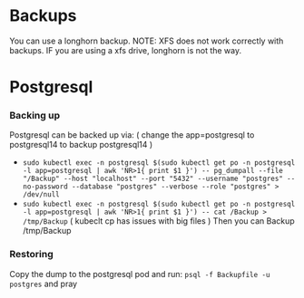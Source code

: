 # Backups
You can use a longhorn backup. NOTE: XFS does not work correctly with backups. IF you are using a xfs drive, longhorn
is not the way.

# Postgresql

### Backing up
Postgresql can be backed up via:  ( change the app=postgresql to postgresql14 to backup postgresql14 )
* `sudo kubectl exec -n postgresql $(sudo kubectl get po -n postgresql -l app=postgresql | awk 'NR>1{ print $1 }') -- pg_dumpall --file "/Backup" --host "localhost" --port "5432" --username "postgres" --no-password --database "postgres" --verbose --role "postgres" > /dev/null`
* `sudo kubectl exec -n postgresql $(sudo kubectl get po -n postgresql -l app=postgresql | awk 'NR>1{ print $1 }') -- cat /Backup > /tmp/Backup` ( kubeclt cp has issues with big files )
Then you can Backup /tmp/Backup

### Restoring
Copy the dump to the postgresql pod  and run: `psql -f Backupfile -u postgres` and pray











